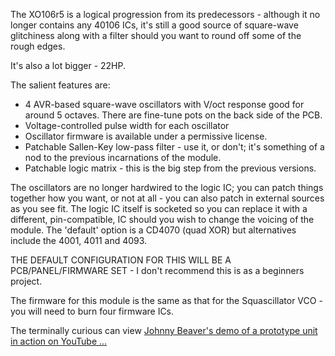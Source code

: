 The XO106r5 is a logical progression from its predecessors - although it no longer contains any 40106 ICs, it's still a good source of square-wave glitchiness along with a filter should you want to round off some of the rough edges.

It's also a lot bigger - 22HP.

The salient features are:

*    4 AVR-based square-wave oscillators with V/oct response good for around 5 octaves. There are fine-tune pots on the back side of the PCB.
*    Voltage-controlled pulse width for each oscillator
*    Oscillator firmware is available under a permissive license.
*    Patchable Sallen-Key low-pass filter - use it, or don't; it's something of a nod to the previous incarnations of the module.
*   Patchable logic matrix - this is the big step from the previous versions. 

The oscillators are no longer hardwired to the logic IC; you can patch things together how you want, or not at all - you can also patch in external sources as you see fit. The logic IC itself is socketed so you can replace it with a different, pin-compatible, IC should you wish to change the voicing of the module. The 'default' option is a CD4070 (quad XOR) but alternatives include the 4001, 4011 and 4093.

THE DEFAULT CONFIGURATION FOR THIS WILL BE A PCB/PANEL/FIRMWARE SET - I don't recommend this is as a beginners project.

The firmware for this module is the same as that for the Squascillator VCO - you will need to burn four firmware ICs.

The terminally curious can view [Johnny Beaver's demo of a prototype unit in action on YouTube ...](https://youtu.be/iXnucviOB_w)

